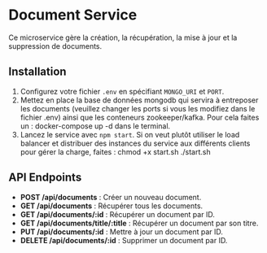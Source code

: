 # Document Service

Ce microservice gère la création, la récupération, la mise à jour et la suppression de documents.

## Installation

1. Configurez votre fichier `.env` en spécifiant `MONGO_URI` et `PORT`.
2. Mettez en place la base de données mongodb qui servira à entreposer les documents (veuillez changer les ports si vous les modifiez dans le fichier .env) ainsi que les conteneurs zookeeper/kafka. Pour cela faites un :
    docker-compose up -d
dans le terminal.
3. Lancez le service avec `npm start`. Si on veut plutôt utiliser le load balancer et distribuer des instances du service aux différents clients pour gérer la charge, faites : 
    chmod +x start.sh
    ./start.sh

## API Endpoints

- **POST /api/documents** : Créer un nouveau document.
- **GET /api/documents** : Récupérer tous les documents.
- **GET /api/documents/:id** : Récupérer un document par ID.
- **GET /api/documents/title/:title** : Récupérer un document par son titre.
- **PUT /api/documents/:id** : Mettre à jour un document par ID.
- **DELETE /api/documents/:id** : Supprimer un document par ID.

